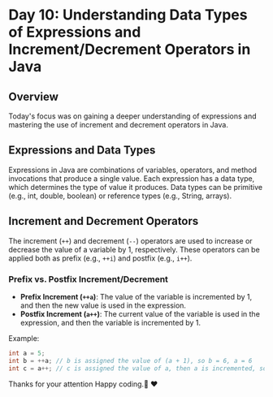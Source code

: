 # Day 10: Understanding Data Types of Expressions and Increment/Decrement Operators in Java

## Overview

Today's focus was on gaining a deeper understanding of expressions and mastering the use of increment and decrement operators in Java.

## Expressions and Data Types

Expressions in Java are combinations of variables, operators, and method invocations that produce a single value. Each expression has a data type, which determines the type of value it produces. Data types can be primitive (e.g., int, double, boolean) or reference types (e.g., String, arrays).

## Increment and Decrement Operators

The increment (`++`) and decrement (`--`) operators are used to increase or decrease the value of a variable by 1, respectively. These operators can be applied both as prefix (e.g., `++i`) and postfix (e.g., `i++`). 

### Prefix vs. Postfix Increment/Decrement

- **Prefix Increment (`++a`)**: The value of the variable is incremented by 1, and then the new value is used in the expression.
- **Postfix Increment (`a++`)**: The current value of the variable is used in the expression, and then the variable is incremented by 1.

Example:
```java
int a = 5;
int b = ++a; // b is assigned the value of (a + 1), so b = 6, a = 6
int c = a++; // c is assigned the value of a, then a is incremented, so c = 6, a = 7
```

Thanks for your attention Happy coding.🙏 ❤️ 
